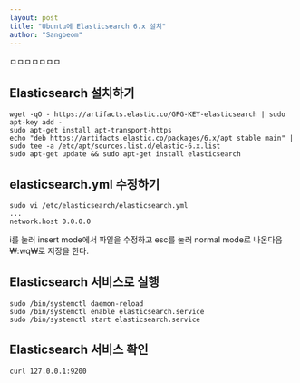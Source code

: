 ```yaml
---
layout: post
title: "Ubuntu에 Elasticsearch 6.x 설치"
author: "Sangbeom"
---
```

ㅁㅁㅁㅁㅁㅁㅁ
## Elasticsearch 설치하기
```
wget -qO - https://artifacts.elastic.co/GPG-KEY-elasticsearch | sudo apt-key add -
sudo apt-get install apt-transport-https
echo "deb https://artifacts.elastic.co/packages/6.x/apt stable main" | sudo tee -a /etc/apt/sources.list.d/elastic-6.x.list
sudo apt-get update && sudo apt-get install elasticsearch
```

## elasticsearch.yml 수정하기
```
sudo vi /etc/elasticsearch/elasticsearch.yml
...
network.host 0.0.0.0
```
i를 눌러 insert mode에서 파일을 수정하고 esc를 눌러 normal mode로 나온다음 ₩:wq₩로 저장을 한다.

## Elasticsearch 서비스로 실행
```
sudo /bin/systemctl daemon-reload
sudo /bin/systemctl enable elasticsearch.service
sudo /bin/systemctl start elasticsearch.service
```

## Elasticsearch 서비스 확인
```
curl 127.0.0.1:9200
```
